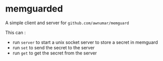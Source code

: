 # memguarded

A simple client and server for `github.com/awnumar/memguard`

This can : 
- run `server` to start a unix socket server to store a secret in memguard
- run `set` to send the secret to the server
- run `get` to get the secret from the server
